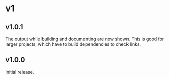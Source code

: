 # v1

## v1.0.1

The output while building and documenting are now shown.
This is good for larger projects, which have to build dependencies to check links.

## v1.0.0

Initial release.

